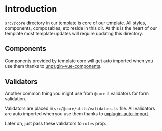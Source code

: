 # Introduction

`src/@core` directory in our template is core of our template. All styles, components, composables, etc reside in this dir. As this is the heart of our template most template updates will require updating this directory.

## Components

Components provided by template core will get auto imported when you use them thanks to [unplugin-vue-components](https://github.com/antfu/unplugin-vue-components).

## Validators

Another common thing you might use from `@core` is validators for form validation.

Validators are placed in `src/@core/utils/validators.ts` file. All validators are auto imported when you use them thanks to [unplugin-auto-import](https://github.com/antfu/unplugin-auto-import).

Later on, just pass these validators to `rules` prop.

